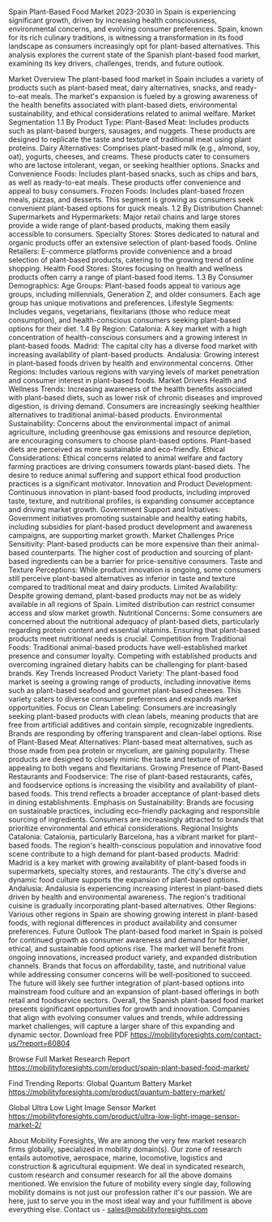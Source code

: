 Spain Plant-Based Food Market 2023-2030
in Spain is experiencing significant growth, driven by increasing health consciousness, environmental concerns, and evolving consumer preferences. Spain, known for its rich culinary traditions, is witnessing a transformation in its food landscape as consumers increasingly opt for plant-based alternatives. This analysis explores the current state of the Spanish plant-based food market, examining its key drivers, challenges, trends, and future outlook.

Market Overview
The plant-based food market in Spain includes a variety of products such as plant-based meat, dairy alternatives, snacks, and ready-to-eat meals. The market's expansion is fueled by a growing awareness of the health benefits associated with plant-based diets, environmental sustainability, and ethical considerations related to animal welfare.
Market Segmentation
1.1 By Product Type:
Plant-Based Meat: Includes products such as plant-based burgers, sausages, and nuggets. These products are designed to replicate the taste and texture of traditional meat using plant proteins.
Dairy Alternatives: Comprises plant-based milk (e.g., almond, soy, oat), yogurts, cheeses, and creams. These products cater to consumers who are lactose intolerant, vegan, or seeking healthier options.
Snacks and Convenience Foods: Includes plant-based snacks, such as chips and bars, as well as ready-to-eat meals. These products offer convenience and appeal to busy consumers.
Frozen Foods: Includes plant-based frozen meals, pizzas, and desserts. This segment is growing as consumers seek convenient plant-based options for quick meals.
1.2 By Distribution Channel:
Supermarkets and Hypermarkets: Major retail chains and large stores provide a wide range of plant-based products, making them easily accessible to consumers.
Specialty Stores: Stores dedicated to natural and organic products offer an extensive selection of plant-based foods.
Online Retailers: E-commerce platforms provide convenience and a broad selection of plant-based products, catering to the growing trend of online shopping.
Health Food Stores: Stores focusing on health and wellness products often carry a range of plant-based food items.
1.3 By Consumer Demographics:
Age Groups: Plant-based foods appeal to various age groups, including millennials, Generation Z, and older consumers. Each age group has unique motivations and preferences.
Lifestyle Segments: Includes vegans, vegetarians, flexitarians (those who reduce meat consumption), and health-conscious consumers seeking plant-based options for their diet.
1.4 By Region:
Catalonia: A key market with a high concentration of health-conscious consumers and a growing interest in plant-based foods.
Madrid: The capital city has a diverse food market with increasing availability of plant-based products.
Andalusia: Growing interest in plant-based foods driven by health and environmental concerns.
Other Regions: Includes various regions with varying levels of market penetration and consumer interest in plant-based foods.
Market Drivers
Health and Wellness Trends: Increasing awareness of the health benefits associated with plant-based diets, such as lower risk of chronic diseases and improved digestion, is driving demand. Consumers are increasingly seeking healthier alternatives to traditional animal-based products.
Environmental Sustainability: Concerns about the environmental impact of animal agriculture, including greenhouse gas emissions and resource depletion, are encouraging consumers to choose plant-based options. Plant-based diets are perceived as more sustainable and eco-friendly.
Ethical Considerations: Ethical concerns related to animal welfare and factory farming practices are driving consumers towards plant-based diets. The desire to reduce animal suffering and support ethical food production practices is a significant motivator.
Innovation and Product Development: Continuous innovation in plant-based food products, including improved taste, texture, and nutritional profiles, is expanding consumer acceptance and driving market growth.
Government Support and Initiatives: Government initiatives promoting sustainable and healthy eating habits, including subsidies for plant-based product development and awareness campaigns, are supporting market growth.
Market Challenges
Price Sensitivity: Plant-based products can be more expensive than their animal-based counterparts. The higher cost of production and sourcing of plant-based ingredients can be a barrier for price-sensitive consumers.
Taste and Texture Perceptions: While product innovation is ongoing, some consumers still perceive plant-based alternatives as inferior in taste and texture compared to traditional meat and dairy products.
Limited Availability: Despite growing demand, plant-based products may not be as widely available in all regions of Spain. Limited distribution can restrict consumer access and slow market growth.
Nutritional Concerns: Some consumers are concerned about the nutritional adequacy of plant-based diets, particularly regarding protein content and essential vitamins. Ensuring that plant-based products meet nutritional needs is crucial.
Competition from Traditional Foods: Traditional animal-based products have well-established market presence and consumer loyalty. Competing with established products and overcoming ingrained dietary habits can be challenging for plant-based brands.
Key Trends
Increased Product Variety: The plant-based food market is seeing a growing range of products, including innovative items such as plant-based seafood and gourmet plant-based cheeses. This variety caters to diverse consumer preferences and expands market opportunities.
Focus on Clean Labeling: Consumers are increasingly seeking plant-based products with clean labels, meaning products that are free from artificial additives and contain simple, recognizable ingredients. Brands are responding by offering transparent and clean-label options.
Rise of Plant-Based Meat Alternatives: Plant-based meat alternatives, such as those made from pea protein or mycelium, are gaining popularity. These products are designed to closely mimic the taste and texture of meat, appealing to both vegans and flexitarians.
Growing Presence of Plant-Based Restaurants and Foodservice: The rise of plant-based restaurants, cafés, and foodservice options is increasing the visibility and availability of plant-based foods. This trend reflects a broader acceptance of plant-based diets in dining establishments.
Emphasis on Sustainability: Brands are focusing on sustainable practices, including eco-friendly packaging and responsible sourcing of ingredients. Consumers are increasingly attracted to brands that prioritize environmental and ethical considerations.
Regional Insights
Catalonia: Catalonia, particularly Barcelona, has a vibrant market for plant-based foods. The region's health-conscious population and innovative food scene contribute to a high demand for plant-based products.
Madrid: Madrid is a key market with growing availability of plant-based foods in supermarkets, specialty stores, and restaurants. The city's diverse and dynamic food culture supports the expansion of plant-based options.
Andalusia: Andalusia is experiencing increasing interest in plant-based diets driven by health and environmental awareness. The region's traditional cuisine is gradually incorporating plant-based alternatives.
Other Regions: Various other regions in Spain are showing growing interest in plant-based foods, with regional differences in product availability and consumer preferences.
Future Outlook
The plant-based food market in Spain is poised for continued growth as consumer awareness and demand for healthier, ethical, and sustainable food options rise. The market will benefit from ongoing innovations, increased product variety, and expanded distribution channels.
Brands that focus on affordability, taste, and nutritional value while addressing consumer concerns will be well-positioned to succeed. The future will likely see further integration of plant-based options into mainstream food culture and an expansion of plant-based offerings in both retail and foodservice sectors.
Overall, the Spanish plant-based food market presents significant opportunities for growth and innovation. Companies that align with evolving consumer values and trends, while addressing market challenges, will capture a larger share of this expanding and dynamic sector.
Download free PDF 
https://mobilityforesights.com/contact-us/?report=60804


Browse Full Market Research Report 
https://mobilityforesights.com/product/spain-plant-based-food-market/




Find Trending Reports:
Global Quantum Battery Market
https://mobilityforesights.com/product/quantum-battery-market/

Global Ultra Low Light Image Sensor Market
https://mobilityforesights.com/product/ultra-low-light-image-sensor-market-2/





About Mobility Foresights,
We are among the very few market research firms globally, specialized in mobility domain(s). Our zone of research entails automotive, aerospace, marine, locomotive, logistics and construction & agricultural equipment. We deal in syndicated research, custom research and consumer research for all the above domains mentioned.
We envision the future of mobility every single day, following mobility domains is not just our profession rather it's our passion. We are here, just to serve you in the most ideal way and your fulfillment is above everything else. Contact us -  sales@mobilityforesights.com 

